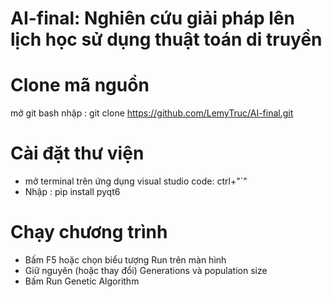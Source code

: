 # AI-final: Nghiên cứu giải pháp lên lịch học sử dụng thuật toán di truyền

# Clone mã nguồn
mở git bash
nhập : git clone https://github.com/LemyTruc/AI-final.git

# Cài đặt thư viện
- mở terminal trên ứng dụng visual studio code: ctrl+"`"
- Nhập : pip install pyqt6
  
# Chạy chương trình
- Bấm F5 hoặc chọn biểu tượng Run trên màn hình
- Giữ nguyên (hoặc thay đổi) Generations và population size 
- Bấm Run Genetic Algorithm
